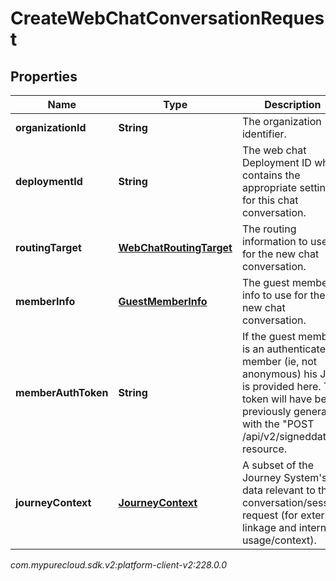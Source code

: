 # CreateWebChatConversationRequest


## Properties

| Name | Type | Description | Notes |
| ------------ | ------------- | ------------- | ------------- |
| **organizationId** | **String** | The organization identifier. |  |
| **deploymentId** | **String** | The web chat Deployment ID which contains the appropriate settings for this chat conversation. |  |
| **routingTarget** | [**WebChatRoutingTarget**](WebChatRoutingTarget) | The routing information to use for the new chat conversation. |  |
| **memberInfo** | [**GuestMemberInfo**](GuestMemberInfo) | The guest member info to use for the new chat conversation. |  |
| **memberAuthToken** | **String** | If the guest member is an authenticated member (ie, not anonymous) his JWT is provided here. The token will have been previously generated with the \"POST /api/v2/signeddata\" resource. |  [optional] |
| **journeyContext** | [**JourneyContext**](JourneyContext) | A subset of the Journey System's data relevant to this conversation/session request (for external linkage and internal usage/context). |  [optional] |




_com.mypurecloud.sdk.v2:platform-client-v2:228.0.0_
